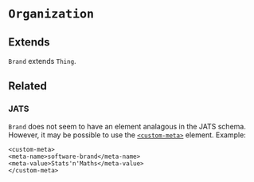 # `Organization`

## Extends

`Brand` extends `Thing`.

## Related

### JATS

`Brand` does not seem to have an element analagous in the JATS schema. However, it may be possible to use the [`<custom-meta>`](https://jats.nlm.nih.gov/archiving/tag-library/1.1/element/custom-meta.html) element.
Example:

```
<custom-meta>
<meta-name>software-brand</meta-name>
<meta-value>Stats'n'Maths</meta-value>
</custom-meta>
```

